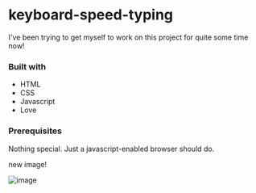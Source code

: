 # keyboard-speed-typing
I've been trying to get myself to work on this project for quite some time now!

### Built with

- HTML
- CSS
- Javascript
- Love

### Prerequisites

Nothing special. Just a javascript-enabled browser should do.

new image!

![image](https://imgur.com/8ETutpk)
